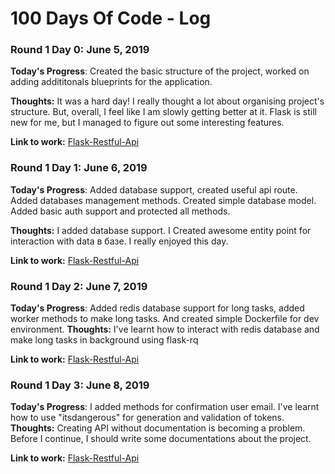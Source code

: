 # 100 Days Of Code - Log

### Round 1 Day 0: June 5, 2019

**Today's Progress**: Created the basic structure of the project, worked on adding addititonals blueprints for the application.

**Thoughts:** It was a hard day!  I really thought a lot about organising project's structure. But, overall, I feel like I am slowly getting better at it. Flask is still new for me, but I managed to figure out some interesting features.

**Link to work:** [Flask-Restful-Api](https://github.com/trssoff/flask-restful-api)

### Round 1 Day 1: June 6, 2019

**Today's Progress**: Added database support, created useful api route. Added databases management methods. Created simple database model. Added basic auth support and protected all methods.

**Thoughts:** I added database support. I Created awesome entity point for interaction with data в базе. I really enjoyed this day.

**Link to work:** [Flask-Restful-Api](https://github.com/trssoff/flask-restful-api)

### Round 1 Day 2: June 7, 2019

**Today's Progress**: Added redis database support for long tasks, added worker methods to make long tasks. And created simple Dockerfile for dev environment.
**Thoughts:** I've learnt how to interact with redis database and make  long tasks in background using flask-rq

**Link to work:** [Flask-Restful-Api](https://github.com/trssoff/flask-restful-api)

### Round 1 Day 3: June 8, 2019

**Today's Progress**: I added methods for confirmation user email. I've learnt how to use "itsdangerous" for generation and validation of tokens.  
**Thoughts:** Creating API without documentation is becoming a problem. Before I continue, I should write some documentations about the project. 

**Link to work:** [Flask-Restful-Api](https://github.com/trssoff/flask-restful-api)

